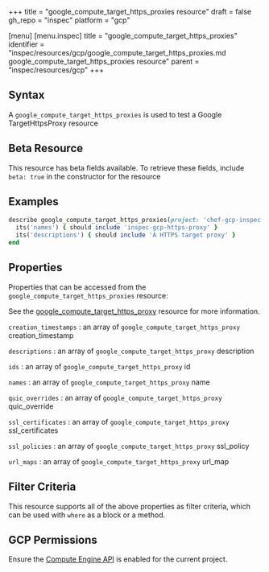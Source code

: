 +++
title = "google_compute_target_https_proxies resource"
draft = false
gh_repo = "inspec"
platform = "gcp"

[menu]
  [menu.inspec]
    title = "google_compute_target_https_proxies"
    identifier = "inspec/resources/gcp/google_compute_target_https_proxies.md google_compute_target_https_proxies resource"
    parent = "inspec/resources/gcp"
+++

## Syntax

A `google_compute_target_https_proxies` is used to test a Google TargetHttpsProxy resource

## Beta Resource

This resource has beta fields available. To retrieve these fields, include `beta: true` in the constructor for the resource

## Examples

```ruby
describe google_compute_target_https_proxies(project: 'chef-gcp-inspec') do
  its('names') { should include 'inspec-gcp-https-proxy' }
  its('descriptions') { should include 'A HTTPS target proxy' }
end
```

## Properties

Properties that can be accessed from the `google_compute_target_https_proxies` resource:

See the [google_compute_target_https_proxy](/inspec/resources/google_compute_target_https_proxy/#properties) resource for more information.

`creation_timestamps`
: an array of `google_compute_target_https_proxy` creation_timestamp

`descriptions`
: an array of `google_compute_target_https_proxy` description

`ids`
: an array of `google_compute_target_https_proxy` id

`names`
: an array of `google_compute_target_https_proxy` name

`quic_overrides`
: an array of `google_compute_target_https_proxy` quic_override

`ssl_certificates`
: an array of `google_compute_target_https_proxy` ssl_certificates

`ssl_policies`
: an array of `google_compute_target_https_proxy` ssl_policy

`url_maps`
: an array of `google_compute_target_https_proxy` url_map

## Filter Criteria

This resource supports all of the above properties as filter criteria, which can be used
with `where` as a block or a method.

## GCP Permissions

Ensure the [Compute Engine API](https://console.cloud.google.com/apis/library/compute.googleapis.com/) is enabled for the current project.
